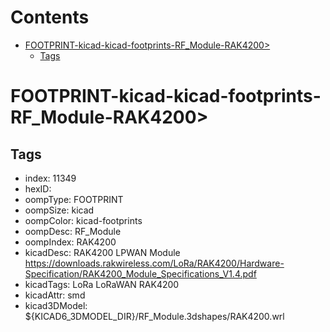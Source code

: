 



Contents
========

* [FOOTPRINT-kicad-kicad-footprints-RF_Module-RAK4200>](#footprint-kicad-kicad-footprints-rf_module-rak4200)
	* [Tags](#tags)

# FOOTPRINT-kicad-kicad-footprints-RF_Module-RAK4200>

## Tags

- index: 11349
- hexID: 
- oompType: FOOTPRINT
- oompSize: kicad
- oompColor: kicad-footprints
- oompDesc: RF_Module
- oompIndex: RAK4200
- kicadDesc: RAK4200 LPWAN Module https://downloads.rakwireless.com/LoRa/RAK4200/Hardware-Specification/RAK4200_Module_Specifications_V1.4.pdf
- kicadTags: LoRa LoRaWAN RAK4200
- kicadAttr: smd
- kicad3DModel: ${KICAD6_3DMODEL_DIR}/RF_Module.3dshapes/RAK4200.wrl
